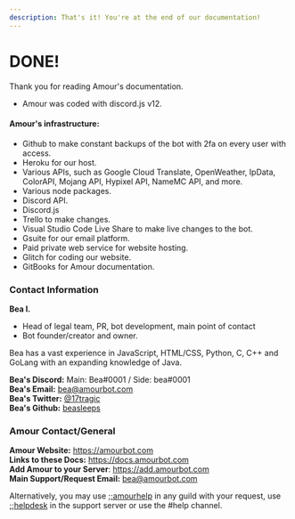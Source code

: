 ```yaml
---
description: That's it! You're at the end of our documentation!
---
```


# DONE!

Thank you for reading Amour's documentation. 

* Amour was coded with discord.js v12.

#### Amour's infrastructure:

* Github to make constant backups of the bot with 2fa on every user with access.
* Heroku for our host.
* Various APIs, such as Google Cloud Translate, OpenWeather, IpData, ColorAPI, Mojang API, Hypixel API, NameMC API, and more.
* Various node packages.
* Discord API.
* Discord.js
* Trello to make changes.
* Visual Studio Code Live Share to make live changes to the bot.
* Gsuite for our email platform.
* Paid private web service for website hosting.
* Glitch for coding our website.
* GitBooks for Amour documentation.

### **Contact Information**

**Bea I.**  
- Head of legal team, PR, bot development, main point of contact  
- Bot founder/creator and owner.

Bea has a vast experience in JavaScript, HTML/CSS, Python, C, C++ and GoLang with an expanding knowledge of Java. 

**Bea's Discord:** Main: Bea\#0001 / Side: bea\#0001  
**Bea's Email:** bea@amourbot.com  
**Bea's Twitter:** [@17tragic](https://twitter.com/17tragic)  
**Bea's Github:** [beasleeps](https://github.com/beasleeps)

### **Amour Contact/General**

**Amour Website:** https://amourbot.com  
**Links to these Docs:** https://docs.amourbot.com  
**Add Amour to your Server**: https://add.amourbot.com  
**Main Support/Request Email:** bea@amourbot.com

Alternatively, you may use [;;amourhelp](info/infocmds.md#amourhelp) in any guild with your request, use [;;helpdesk](info/infocmds.md#helpdesk) in the support server or use the \#help channel.

